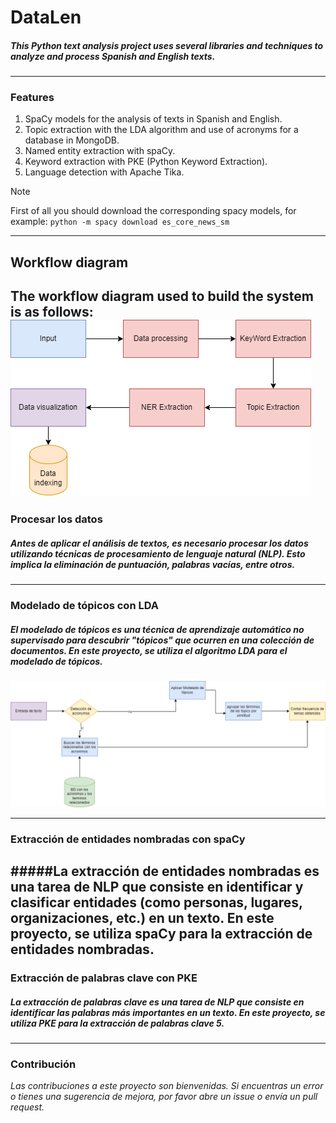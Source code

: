 # DataLen

#####  This Python text analysis project uses several libraries and techniques to analyze and process Spanish and English texts.

* * *

### Features
1. SpaCy models for the analysis of texts in Spanish and English.
1. Topic extraction with the LDA algorithm and use of acronyms for a database in MongoDB.
1. Named entity extraction with spaCy.
1. Keyword extraction with PKE (Python Keyword Extraction).
1. Language detection with Apache Tika.

> [!NOTE]
> First of all you should download the corresponding spacy models, for example:
> `python -m spacy download es_core_news_sm`

* * *
## Workflow diagram
**The workflow diagram used to build the system is as follows:**
![FlujoDeTopicsCip2.drawio.png](https://github.com/adrian9906/DataLen/blob/main/FlujoDeTopicsCip2.drawio.png?raw=true)
---
### Procesar los datos
##### **Antes de aplicar el análisis de textos, es necesario procesar los datos utilizando técnicas de procesamiento de lenguaje natural (NLP). Esto implica la eliminación de puntuación, palabras vacías, entre otros.**
- - -

### Modelado de tópicos con LDA
##### **El modelado de tópicos es una técnica de aprendizaje automático no supervisado para descubrir "tópicos" que ocurren en una colección de documentos. En este proyecto, se utiliza el algoritmo LDA para el modelado de tópicos.**

![FlujoDeTopicsCip2.drawio (1).png](https://github.com/adrian9906/DataLen/blob/main/FlujoDeTopicsCip2.png?raw=true)

---
### Extracción de entidades nombradas con spaCy
#####**La extracción de entidades nombradas es una tarea de NLP que consiste en identificar y clasificar entidades (como personas, lugares, organizaciones, etc.) en un texto. En este proyecto, se utiliza spaCy para la extracción de entidades nombradas.**
---
### Extracción de palabras clave con PKE
##### **La extracción de palabras clave es una tarea de NLP que consiste en identificar las palabras más importantes en un texto. En este proyecto, se utiliza PKE para la extracción de palabras clave 5.**

***
### Contribución
*Las contribuciones a este proyecto son bienvenidas. Si encuentras un error o tienes una sugerencia de mejora, por favor abre un issue o envía un pull request.*
